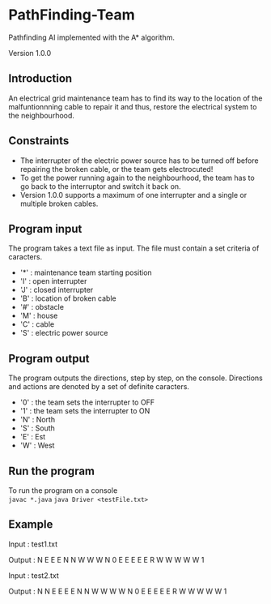 # PathFinding-Team
Pathfinding AI implemented with the A* algorithm.

Version 1.0.0

## Introduction
An electrical grid maintenance team has to find its way to the location of the malfuntionnning cable to repair it and thus, restore the electrical system to the neighbourhood.

## Constraints
- The interrupter of the electric power source has to be turned off before repairing the broken cable, or the team gets electrocuted!
- To get the power running again to the neighbourhood, the team has to go back to the interruptor and switch it back on.
- Version 1.0.0 supports a maximum of one interrupter and a single or multiple broken cables.

## Program input
The program takes a text file as input. The file must contain a set criteria of caracters.

- '*' : maintenance team starting position
- 'I' : open interrupter
- 'J' : closed interrupter
- 'B' : location of broken cable
- '#' : obstacle
- 'M' : house
- 'C' : cable
- 'S' : electric power source

## Program output
The program outputs the directions, step by step, on the console. Directions and actions are denoted by a set of definite caracters.

- '0' : the team sets the interrupter to OFF
- '1' : the team sets the interrupter to ON
- 'N' : North
- 'S' : South
- 'E' : Est
- 'W' : West

## Run the program
To run the program on a console
</br>
`javac *.java`
`java Driver <testFile.txt>`

## Example

Input : test1.txt

Output : N E E E N N W W W N 0 E E E E E R W W W W W 1

Input : test2.txt

Output : N N E E E E N N W W W W N 0 E E E E E R W W W W W 1





